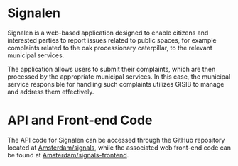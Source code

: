 # Signalen
Signalen is a web-based application designed to enable citizens and interested
parties to report issues related to public spaces, for example complaints
related to the oak processionary caterpillar, to the relevant municipal 
services.

The application allows users to submit their complaints, which are then
processed by the appropriate municipal services. In this case, the municipal
service responsible for handling such complaints utilizes GISIB to manage and
address them effectively.

# API and Front-end Code
The API code for Signalen can be accessed through the GitHub repository located
at [Amsterdam/signals](https://github.com/Amsterdam/signals), while the
associated web front-end code can be found at 
[Amsterdam/signals-frontend](https://github.com/Amsterdam/signals-frontend).
